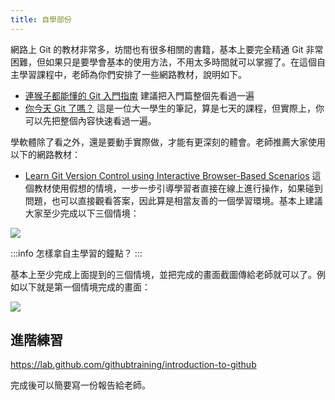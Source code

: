 ```yaml
---
title: 自學部份
---
```


網路上 Git 的教材非常多，坊間也有很多相關的書籍，基本上要完全精通 Git 非常困難，但如果只是要學會基本的使用方法，不用太多時間就可以掌握了。在這個自主學習課程中，老師為你們安排了一些網路教材，說明如下。

- [連猴子都能懂的 Git 入門指南](https://backlog.com/git-tutorial/tw/)
建議把入門篇整個先看過一遍
- [你今天 Git 了嗎？](https://www.coderbridge.com/series/6c20c937660745b0b813721813240b99)
這是一位大一學生的筆記，算是七天的課程，但實際上，你可以先把整個內容快速看過一遍。

學軟體除了看之外，還是要動手實際做，才能有更深刻的體會。老師推薦大家使用以下的網路教材：

- [Learn Git Version Control using Interactive Browser-Based Scenarios](https://www.katacoda.com/courses/git)
這個教材使用假想的情境，一步一步引導學習者直接在線上進行操作，如果碰到問題，也可以直接觀看答案，因此算是相當友善的一個學習環境。基本上建議大家至少完成以下三個情境：

![](https://i.imgur.com/eOrjOlq.png)

:::info 怎樣拿自主學習的鐘點？
:::

基本上至少完成上面提到的三個情境，並把完成的畫面截圖傳給老師就可以了。例如以下就是第一個情境完成的畫面：

![](https://i.imgur.com/dbXevHe.png) 

## 進階練習

https://lab.github.com/githubtraining/introduction-to-github

完成後可以簡要寫一份報告給老師。
